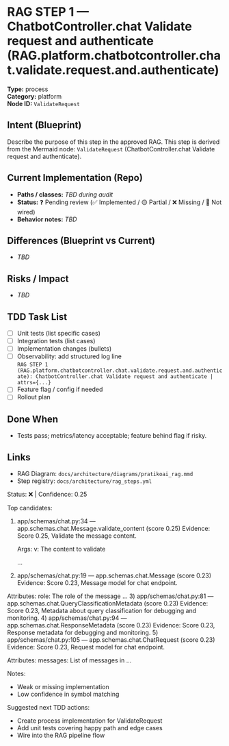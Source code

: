 # RAG STEP 1 — ChatbotController.chat Validate request and authenticate (RAG.platform.chatbotcontroller.chat.validate.request.and.authenticate)

**Type:** process  
**Category:** platform  
**Node ID:** `ValidateRequest`

## Intent (Blueprint)
Describe the purpose of this step in the approved RAG. This step is derived from the Mermaid node: `ValidateRequest` (ChatbotController.chat Validate request and authenticate).

## Current Implementation (Repo)
- **Paths / classes:** _TBD during audit_
- **Status:** ❓ Pending review (✅ Implemented / 🟡 Partial / ❌ Missing / 🔌 Not wired)
- **Behavior notes:** _TBD_

## Differences (Blueprint vs Current)
- _TBD_

## Risks / Impact
- _TBD_

## TDD Task List
- [ ] Unit tests (list specific cases)
- [ ] Integration tests (list cases)
- [ ] Implementation changes (bullets)
- [ ] Observability: add structured log line  
  `RAG STEP 1 (RAG.platform.chatbotcontroller.chat.validate.request.and.authenticate): ChatbotController.chat Validate request and authenticate | attrs={...}`
- [ ] Feature flag / config if needed
- [ ] Rollout plan

## Done When
- Tests pass; metrics/latency acceptable; feature behind flag if risky.

## Links
- RAG Diagram: `docs/architecture/diagrams/pratikoai_rag.mmd`
- Step registry: `docs/architecture/rag_steps.yml`


<!-- AUTO-AUDIT:BEGIN -->
Status: ❌  |  Confidence: 0.25

Top candidates:
1) app/schemas/chat.py:34 — app.schemas.chat.Message.validate_content (score 0.25)
   Evidence: Score 0.25, Validate the message content.

    Args:
        v: The content to validate

   ...
2) app/schemas/chat.py:19 — app.schemas.chat.Message (score 0.23)
   Evidence: Score 0.23, Message model for chat endpoint.

Attributes:
    role: The role of the message ...
3) app/schemas/chat.py:81 — app.schemas.chat.QueryClassificationMetadata (score 0.23)
   Evidence: Score 0.23, Metadata about query classification for debugging and monitoring.
4) app/schemas/chat.py:94 — app.schemas.chat.ResponseMetadata (score 0.23)
   Evidence: Score 0.23, Response metadata for debugging and monitoring.
5) app/schemas/chat.py:105 — app.schemas.chat.ChatRequest (score 0.23)
   Evidence: Score 0.23, Request model for chat endpoint.

Attributes:
    messages: List of messages in ...

Notes:
- Weak or missing implementation
- Low confidence in symbol matching

Suggested next TDD actions:
- Create process implementation for ValidateRequest
- Add unit tests covering happy path and edge cases
- Wire into the RAG pipeline flow
<!-- AUTO-AUDIT:END -->